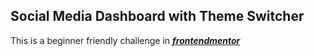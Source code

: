 ## Social Media Dashboard with Theme Switcher

This is a beginner friendly challenge in [**_frontendmentor_**](https://www.frontendmentor.io)
